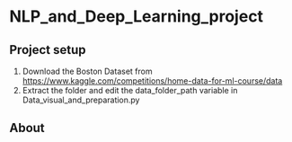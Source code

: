 # NLP_and_Deep_Learning_project

## Project setup

1. Download the Boston Dataset from https://www.kaggle.com/competitions/home-data-for-ml-course/data
2. Extract the folder and edit the data_folder_path variable in Data_visual_and_preparation.py




## About
